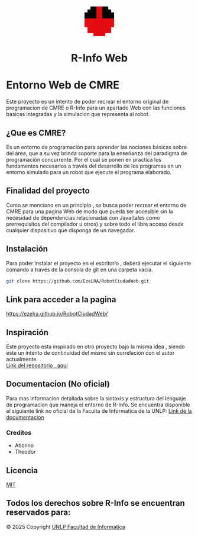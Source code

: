<p align="center"><img src="assets/images/robot.png" width="80"></p>
<h1 align="center">R-Info Web</h1>

# Entorno Web de CMRE

Este proyecto es un intento de poder recrear el entorno original de programacion de CMRE o R-Info para un apartado Web con las funciones basicas integradas y la simulacion que representa al robot. 

## ¿Que es CMRE?
Es un entorno de programación para aprender las nociones básicas sobre del área, que a su vez brinda soporte para la enseñanza del paradigma de programación concurrente. Por el cual se ponen en practica los fundamentos necesarios a través del desarrollo de los programas en un entorno simulado para un robot que ejecute el programa elaborado.

## Finalidad del proyecto
Como se menciono en un principio , se busca poder recrear el entorno de CMRE para una pagina Web de modo que pueda ser accesible sin la necesidad de dependencias relacionadas con Java(tales como prerrequisitos del compilador u otros) y sobre todo el libre acceso desde cualquier dispositivo que disponga de un navegador.

## Instalación
Para poder instalar el proyecto en el escritorio , deberá ejecutar el siguiente comando a través de la consola de git en una carpeta vacía.

```bash
git clone https://github.com/EzeLRA/RobotCiudadWeb.git
```

## Link para acceder a la pagina

https://ezelra.github.io/RobotCiudadWeb/

## Inspiración
 Este proyecto esta inspirado en otro proyecto bajo la misma idea , siendo este un intento de continuidad del mismo sin correlación con el autor actualmente.\
[Link del repositorio , aquí](https://github.com/Ationno/R-Info-Web)

## Documentacion (No oficial)
 Para mas informacion detallada sobre la sintaxis y estructura del lenguaje de programacion que maneja el entorno de R-Info. Se encuentra disponible el siguiente link no oficial de la Faculta de Informatica de la UNLP:
[Link de la documentacion](https://rinfounonficialweb.netlify.app/document#estado)

### Creditos
+ Ationno
+ Theodor

## Licencia 

[MIT](https://choosealicense.com/licenses/mit/)

## Todos los derechos sobre R-Info se encuentran reservados para:
© 2025 Copyright [UNLP Facultad de Informatica](https://www.info.unlp.edu.ar/)